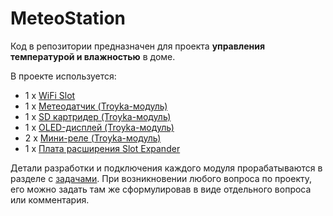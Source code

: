 # MeteoStation
Код в репозитории предназначен для проекта **управления температурой и влажностью** в доме.

В проекте используется:
- 1 x [WiFi Slot](amperka.ru/product/wifi-slot?utm_source=man&utm_campaign=wifi-slot&utm_medium=wiki)
- 1 x [Метеодатчик (Troyka-модуль)](wiki.amperka.ru/%D0%BF%D1%80%D0%BE%D0%B4%D1%83%D0%BA%D1%82%D1%8B:troyka-meteo-sensor)
- 1 x [SD картридер (Troyka-модуль)](amperka.ru/product/troyka-sd)
- 1 x [OLED-дисплей (Troyka-модуль)](amperka.ru/product/troyka-oled)
- 2 x [Мини-реле (Troyka-модуль)](amperka.ru/product/troyka-mini-relay)
- 1 x [Плата расширения Slot Expander](amperka.ru/product/slot-expander)

Детали разработки и подключения каждого модуля прорабатываются в разделе с [задачами](https://github.com/Nior21/MeteoStation/issues).
При возникновении любого вопроса по проекту, его можно задать там же сформулировав в виде отдельного вопроса или комментария.
